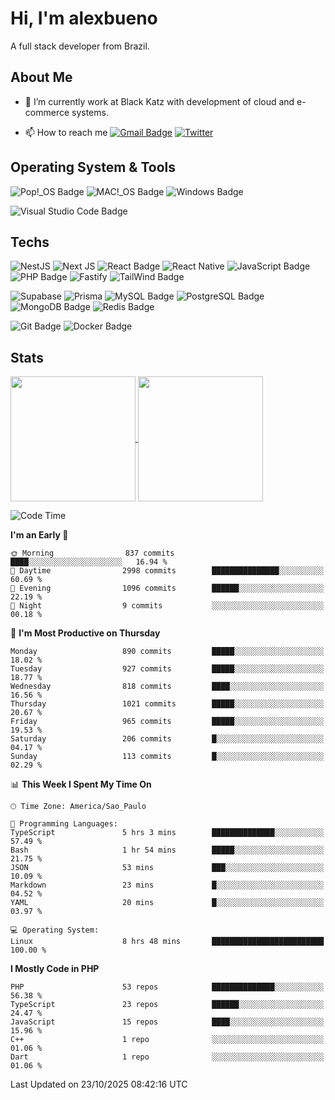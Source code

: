 # Hi, I'm alexbueno

A full stack developer from Brazil.

## About Me

- 🌱 I’m currently work at Black Katz with development of cloud and e-commerce systems.

- 📫 How to reach me [![Gmail Badge](https://img.shields.io/badge/-gmail-c14438?style=for-the-badge&logo=Gmail&logoColor=ffffff)](mailto:alexsandrofbueno@gmail.com) [![Twitter](https://img.shields.io/badge/twitter-1DA1F2.svg?style=for-the-badge&logo=twitter&logoColor=ffffff)](https://x.com/Alex_Bueno_7)

## Operating System & Tools

![Pop!_OS Badge](https://img.shields.io/badge/Pop!__OS-48B9C7?logo=popos&logoColor=fff&style=flat)
![MAC!_OS Badge](https://img.shields.io/badge/macOS-000000?style=flat&logo=apple&logoColor=white)
![Windows Badge](https://img.shields.io/badge/Windows-0078D6?logo=windows&logoColor=fff&style=flat)

![Visual Studio Code Badge](https://img.shields.io/badge/Visual%20Studio%20Code-007ACC?logo=visualstudiocode&logoColor=fff&style=flat)

## Techs

![NestJS](https://img.shields.io/badge/nestjs-%23E0234E.svg?style=flat&logo=nestjs&logoColor=white)
![Next JS](https://img.shields.io/badge/Next-black?style=flat&logo=next.js&logoColor=white)
![React Badge](https://img.shields.io/badge/React-61DAFB?logo=react&logoColor=000&style=flat)
![React Native](https://img.shields.io/badge/react_native-%2320232a.svg?style=flat&logo=react&logoColor=%2361DAFB)
![JavaScript Badge](https://img.shields.io/badge/JavaScript-F7DF1E?logo=javascript&logoColor=000&style=flat)
![PHP Badge](https://img.shields.io/badge/PHP-777BB4?logo=php&logoColor=fff&style=flat)
![Fastify](https://img.shields.io/badge/fastify-%23000000.svg?style=flat&logo=fastify&logoColor=white)
![TailWind Badge](https://img.shields.io/badge/Tailwind_CSS-06B6D4?style=flat&logo=tailwind-css&logoColor=white)

![Supabase](https://img.shields.io/badge/Supabase-3ECF8E?style=flat&logo=supabase&logoColor=white)
![Prisma](https://img.shields.io/badge/Prisma-3982CE?style=flat&logo=Prisma&logoColor=white)
![MySQL Badge](https://img.shields.io/badge/MySQL-4479A1?logo=mysql&logoColor=fff&style=flat)
![PostgreSQL Badge](https://img.shields.io/badge/PostgreSQL-4169E1?logo=postgresql&logoColor=fff&style=flat)
![MongoDB Badge](https://img.shields.io/badge/MongoDB-47A248?logo=mongodb&logoColor=fff&style=flat)
![Redis Badge](https://img.shields.io/badge/Redis-DC382D?logo=redis&logoColor=fff&style=flat)

![Git Badge](https://img.shields.io/badge/Git-F05032?logo=git&logoColor=fff&style=flat)
![Docker Badge](https://img.shields.io/badge/Docker-2496ED?logo=docker&logoColor=fff&style=flat)


## Stats

<a href="https://github.com/anuraghazra/github-readme-stats">
  <img height=200 align="center" src="https://github-readme-stats.vercel.app/api?username=alexbueno7&theme=dark" />
</a>
<a href="https://github.com/anuraghazra/convoychat">
  <img height=200 align="center" src="https://github-readme-stats.vercel.app/api/top-langs?username=alexbueno7&layout=compact&langs_count=8&card_width=320&theme=dark" />
</a>

<!--START_SECTION:waka-->
![Code Time](http://img.shields.io/badge/Code%20Time-1%2C987%20hrs%203%20mins-blue)

**I'm an Early 🐤** 

```text
🌞 Morning                837 commits         ████░░░░░░░░░░░░░░░░░░░░░   16.94 % 
🌆 Daytime                2998 commits        ███████████████░░░░░░░░░░   60.69 % 
🌃 Evening                1096 commits        ██████░░░░░░░░░░░░░░░░░░░   22.19 % 
🌙 Night                  9 commits           ░░░░░░░░░░░░░░░░░░░░░░░░░   00.18 % 
```
📅 **I'm Most Productive on Thursday** 

```text
Monday                   890 commits         █████░░░░░░░░░░░░░░░░░░░░   18.02 % 
Tuesday                  927 commits         █████░░░░░░░░░░░░░░░░░░░░   18.77 % 
Wednesday                818 commits         ████░░░░░░░░░░░░░░░░░░░░░   16.56 % 
Thursday                 1021 commits        █████░░░░░░░░░░░░░░░░░░░░   20.67 % 
Friday                   965 commits         █████░░░░░░░░░░░░░░░░░░░░   19.53 % 
Saturday                 206 commits         █░░░░░░░░░░░░░░░░░░░░░░░░   04.17 % 
Sunday                   113 commits         █░░░░░░░░░░░░░░░░░░░░░░░░   02.29 % 
```


📊 **This Week I Spent My Time On** 

```text
🕑︎ Time Zone: America/Sao_Paulo

💬 Programming Languages: 
TypeScript               5 hrs 3 mins        ██████████████░░░░░░░░░░░   57.49 % 
Bash                     1 hr 54 mins        █████░░░░░░░░░░░░░░░░░░░░   21.75 % 
JSON                     53 mins             ███░░░░░░░░░░░░░░░░░░░░░░   10.09 % 
Markdown                 23 mins             █░░░░░░░░░░░░░░░░░░░░░░░░   04.52 % 
YAML                     20 mins             █░░░░░░░░░░░░░░░░░░░░░░░░   03.97 % 

💻 Operating System: 
Linux                    8 hrs 48 mins       █████████████████████████   100.00 % 
```

**I Mostly Code in PHP** 

```text
PHP                      53 repos            ██████████████░░░░░░░░░░░   56.38 % 
TypeScript               23 repos            ██████░░░░░░░░░░░░░░░░░░░   24.47 % 
JavaScript               15 repos            ████░░░░░░░░░░░░░░░░░░░░░   15.96 % 
C++                      1 repo              ░░░░░░░░░░░░░░░░░░░░░░░░░   01.06 % 
Dart                     1 repo              ░░░░░░░░░░░░░░░░░░░░░░░░░   01.06 % 
```




 Last Updated on 23/10/2025 08:42:16 UTC
<!--END_SECTION:waka-->

